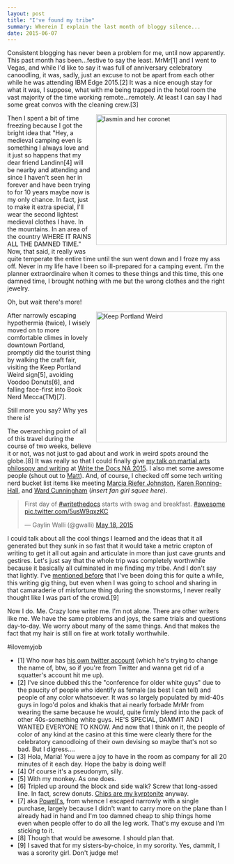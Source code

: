 ```yaml
---
layout: post
title: "I've found my tribe"
summary: Wherein I explain the last month of bloggy silence...
date: 2015-06-07
---
```


Consistent blogging has never been a problem for me, until now apparently. This past month has been...festive to say the least. MrMr[1] and I went to Vegas, and while I'd like to say it was full of anniversary celebratory canoodling, it was, sadly, just an excuse to not be apart from each other while he was attending IBM Edge 2015.[2] It was a nice enough stay for what it was, I suppose, what with me being trapped in the hotel room the vast majority of the time working remote...remotely. At least I can say I had some great convos with the cleaning crew.[3]

<a href="https://www.flickr.com/photos/gaylin/17947479603" title="Iasmin and her coronet by iasmindecordoba, on Flickr"><img src="https://c1.staticflickr.com/1/386/17947479603_023b724f10_z.jpg" height="300" alt="Iasmin and her coronet" style="float:right;PADDING-LEFT:10px;PADDING-BOTTOM:10px"></a>Then I spent a bit of time freezing because I got the bright idea that "Hey, a medieval camping even is something I always love and it just so happens that my dear friend Landinn[4] will be nearby and attending and since I haven't seen her in forever and have been trying to for 10 years maybe now is my only chance. In fact, just to make it extra special, I'll wear the second lightest medieval clothes I have. In the mountains. In an area of the country WHERE IT RAINS ALL THE DAMNED TIME." Now, that said, it really was quite temperate the entire time until the sun went down and I froze my ass off. Never in my life have I been so ill-prepared for a camping event. I'm the planner extraordinaire when it comes to these things and this time, this one damned time, I brought nothing with me but the wrong clothes and the right jewelry.

Oh, but wait there's more!

<a href="https://www.flickr.com/photos/gaylin/18568735455" title="Keep Portland Weird by iasmindecordoba, on Flickr"><img src="https://c1.staticflickr.com/1/543/18568735455_6c3bc48187_z.jpg" width="300" alt="Keep Portland Weird" style="float:right;PADDING-LEFT:10px;PADDING-BOTTOM:10px"></a>After narrowly escaping hypothermia (twice), I wisely moved on to more comfortable climes in lovely downtown Portland, promptly did the tourist thing by walking the craft fair, visiting the Keep Portland Weird sign[5], avoiding Voodoo Donuts[6], and falling face-first into Book Nerd Mecca(TM)[7].

Still more you say? Why yes there is!

The overarching point of all of this travel during the course of two weeks, believe it or not, was not just to gad about and work in weird spots around the globe.[8] It was really so that I could finally give [my talk on martial arts philosopy and writing](https://youtu.be/4PP2xBsMWKw?list=PLmV2D6sIiX3UW1kPWlhzyo4lr6e3US6re) at [Write the Docs NA 2015](https://www.youtube.com/playlist?list=PLmV2D6sIiX3UW1kPWlhzyo4lr6e3US6re). I also met some awesome people (shout out to [Matt](https://github.com/mbernier)). And, of course, I checked off some tech writing nerd bucket list items like meeting [Marcia Riefer Johnston](https://twitter.com/MarciaRJohnston), [Karen Ronning-Hall](https://twitter.com/karenronning), and [Ward Cunningham](https://twitter.com/WardCunningham) (_insert fan girl squee here_). 

<blockquote class="twitter-tweet" lang="en"><p lang="en" dir="ltr">First day of <a href="https://twitter.com/hashtag/writethedocs?src=hash">#writethedocs</a> starts with swag and breakfast. <a href="https://twitter.com/hashtag/awesome?src=hash">#awesome</a> <a href="http://t.co/5usW9qxzKC">pic.twitter.com/5usW9qxzKC</a></p>&mdash; Gaylin Walli (@gwalli) <a href="https://twitter.com/gwalli/status/600301709303283712">May 18, 2015</a></blockquote>
<script async src="//platform.twitter.com/widgets.js" charset="utf-8"></script>

I could talk about all the cool things I learned and the ideas that it all generated but they sunk in so fast that it would take a metric crapton of writing to get it all out again and articulate in more than just cave grunts and gestires. Let's just say that the whole trip was completely worthwhile because it basically all culminated in me finding my tribe. And I don't say that lightly. I've [mentioned before](http://gaylin.github.io/blog/2015/03/01/and-so-it-begins/) that I've been doing this for quite a while, this writing gig thing, but even when I was going to school and sharing in that camaraderie of misfortune thing during the snowstorms, I never really thought like I was part of the crowd.[9] 

Now I do. Me. Crazy lone writer me. I'm not alone. There are other writers like me. We have the same problems and joys, the same trials and questions day-to-day. We worry about many of the same things. And that makes the fact that my hair is still on fire at work totally worthwhile.

\#ilovemyjob


- [1] Who now has [his own twitter account](https://twitter.com/therealdonwalli) (which he's trying to change the name of, btw, so if you're from Twitter and wanna get rid of a squatter's account hit me up).
- [2] I've since dubbed this the "conference for older white guys" due to the paucity of people who identify as female (as best I can tell) and people of any color whatsoever. It was so largely populated by mid-40s guys in logo'd polos and khakis that ai nearly forbade MrMr from wearing the same because he would, quite firmly blend into the pack of other 40s-something white guys. HE'S SPECIAL, DAMMIT AND I WANTED EVERYONE TO KNOW. And now that I think on it, the people of color of any kind at the casino at this time were clearly there for the celebratory canoodloing of their own devising so maybe that's not so bad. But I digress....
- [3] Hola, Maria! You were a joy to have in the room as company for all 20 minutes of it each day. Hope the baby is doing well!
- [4] Of course it's a pseudonym, silly.
- [5] With my monkey. As one does.
- [6] Tripled up around the block and side walk? Screw that long-assed line. In fact, screw donuts. [Chips are my kyrptonite](http://bettermadesnackfoods.com/) anyway.
- [7] aka [Powell's](http://www.powells.com/), from whence I escaped narrowly with a single purchase, largely because I didn't want to carry more on the plane than I already had in hand and I'm too damned cheap to ship things home even when people offer to do all the leg work. That's my excuse and I'm sticking to it.
- [8] Though that would be awesome. I should plan that.
- [9] I saved that for my sisters-by-choice, in my sorority. Yes, dammit, I was a sorority girl. Don't judge me!
